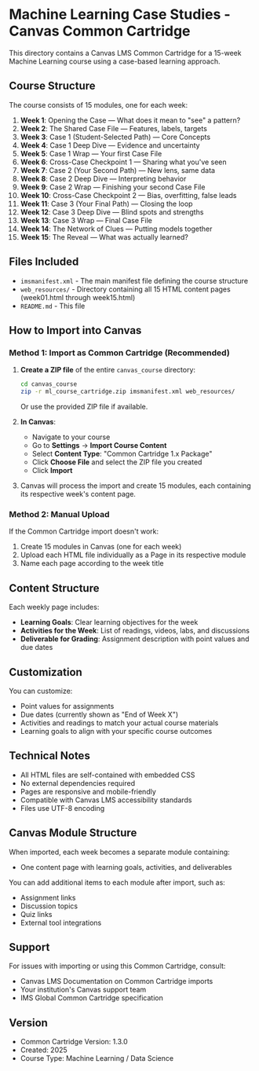 # Machine Learning Case Studies - Canvas Common Cartridge

This directory contains a Canvas LMS Common Cartridge for a 15-week Machine Learning course using a case-based learning approach.

## Course Structure

The course consists of 15 modules, one for each week:

1. **Week 1**: Opening the Case — What does it mean to "see" a pattern?
2. **Week 2**: The Shared Case File — Features, labels, targets
3. **Week 3**: Case 1 (Student-Selected Path) — Core Concepts
4. **Week 4**: Case 1 Deep Dive — Evidence and uncertainty
5. **Week 5**: Case 1 Wrap — Your first Case File
6. **Week 6**: Cross-Case Checkpoint 1 — Sharing what you've seen
7. **Week 7**: Case 2 (Your Second Path) — New lens, same data
8. **Week 8**: Case 2 Deep Dive — Interpreting behavior
9. **Week 9**: Case 2 Wrap — Finishing your second Case File
10. **Week 10**: Cross-Case Checkpoint 2 — Bias, overfitting, false leads
11. **Week 11**: Case 3 (Your Final Path) — Closing the loop
12. **Week 12**: Case 3 Deep Dive — Blind spots and strengths
13. **Week 13**: Case 3 Wrap — Final Case File
14. **Week 14**: The Network of Clues — Putting models together
15. **Week 15**: The Reveal — What was actually learned?

## Files Included

- `imsmanifest.xml` - The main manifest file defining the course structure
- `web_resources/` - Directory containing all 15 HTML content pages (week01.html through week15.html)
- `README.md` - This file

## How to Import into Canvas

### Method 1: Import as Common Cartridge (Recommended)

1. **Create a ZIP file** of the entire `canvas_course` directory:
   ```bash
   cd canvas_course
   zip -r ml_course_cartridge.zip imsmanifest.xml web_resources/
   ```
   Or use the provided ZIP file if available.

2. **In Canvas**:
   - Navigate to your course
   - Go to **Settings** → **Import Course Content**
   - Select **Content Type**: "Common Cartridge 1.x Package"
   - Click **Choose File** and select the ZIP file you created
   - Click **Import**

3. Canvas will process the import and create 15 modules, each containing its respective week's content page.

### Method 2: Manual Upload

If the Common Cartridge import doesn't work:

1. Create 15 modules in Canvas (one for each week)
2. Upload each HTML file individually as a Page in its respective module
3. Name each page according to the week title

## Content Structure

Each weekly page includes:
- **Learning Goals**: Clear learning objectives for the week
- **Activities for the Week**: List of readings, videos, labs, and discussions
- **Deliverable for Grading**: Assignment description with point values and due dates

## Customization

You can customize:
- Point values for assignments
- Due dates (currently shown as "End of Week X")
- Activities and readings to match your actual course materials
- Learning goals to align with your specific course outcomes

## Technical Notes

- All HTML files are self-contained with embedded CSS
- No external dependencies required
- Pages are responsive and mobile-friendly
- Compatible with Canvas LMS accessibility standards
- Files use UTF-8 encoding

## Canvas Module Structure

When imported, each week becomes a separate module containing:
- One content page with learning goals, activities, and deliverables

You can add additional items to each module after import, such as:
- Assignment links
- Discussion topics
- Quiz links
- External tool integrations

## Support

For issues with importing or using this Common Cartridge, consult:
- Canvas LMS Documentation on Common Cartridge imports
- Your institution's Canvas support team
- IMS Global Common Cartridge specification

## Version

- Common Cartridge Version: 1.3.0
- Created: 2025
- Course Type: Machine Learning / Data Science
